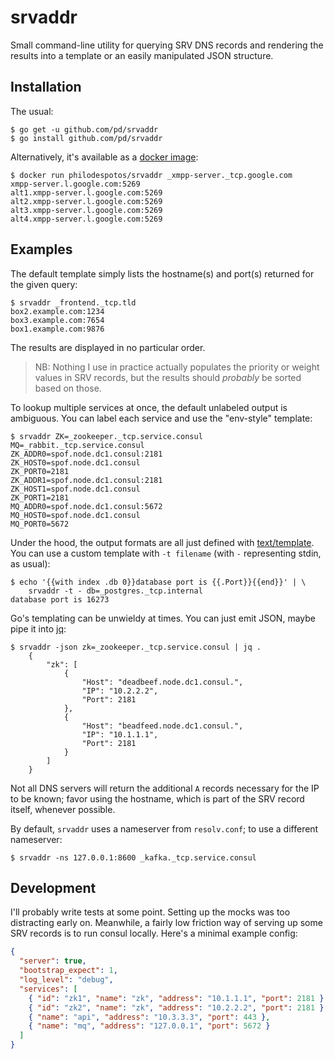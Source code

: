 # srvaddr

Small command-line utility for querying SRV DNS records and rendering the results into a template
or an easily manipulated JSON structure.

## Installation

The usual:

    $ go get -u github.com/pd/srvaddr
    $ go install github.com/pd/srvaddr

Alternatively, it's available as a [docker image][]:

    $ docker run philodespotos/srvaddr _xmpp-server._tcp.google.com
    xmpp-server.l.google.com:5269
    alt1.xmpp-server.l.google.com:5269
    alt2.xmpp-server.l.google.com:5269
    alt3.xmpp-server.l.google.com:5269
    alt4.xmpp-server.l.google.com:5269

## Examples

The default template simply lists the hostname(s) and port(s) returned for the given query:

    $ srvaddr _frontend._tcp.tld
    box2.example.com:1234
    box3.example.com:7654
    box1.example.com:9876

The results are displayed in no particular order.

> NB: Nothing I use in practice actually populates the priority or weight values in SRV
> records, but the results should _probably_ be sorted based on those.

To lookup multiple services at once, the default unlabeled output is ambiguous. You can label
each service and use the "env-style" template:

    $ srvaddr ZK=_zookeeper._tcp.service.consul MQ=_rabbit._tcp.service.consul
    ZK_ADDR0=spof.node.dc1.consul:2181
    ZK_HOST0=spof.node.dc1.consul
    ZK_PORT0=2181
    ZK_ADDR1=spof.node.dc1.consul:2181
    ZK_HOST1=spof.node.dc1.consul
    ZK_PORT1=2181
    MQ_ADDR0=spof.node.dc1.consul:5672
    MQ_HOST0=spof.node.dc1.consul
    MQ_PORT0=5672

Under the hood, the output formats are all just defined with [text/template][]. You can use
a custom template with `-t filename` (with `-` representing stdin, as usual):

    $ echo '{{with index .db 0}}database port is {{.Port}}{{end}}' | \
        srvaddr -t - db=_postgres._tcp.internal
    database port is 16273

Go's templating can be unwieldy at times. You can just emit JSON, maybe pipe it into [jq][]:

    $ srvaddr -json zk=_zookeeper._tcp.service.consul | jq .
		{
			"zk": [
				{
					"Host": "deadbeef.node.dc1.consul.",
					"IP": "10.2.2.2",
					"Port": 2181
				},
				{
					"Host": "beadfeed.node.dc1.consul.",
					"IP": "10.1.1.1",
					"Port": 2181
				}
			]
		}

Not all DNS servers will return the additional `A` records necessary for the IP
to be known; favor using the hostname, which is part of the SRV record itself,
whenever possible.

By default, `srvaddr` uses a nameserver from `resolv.conf`; to use a different nameserver:

    $ srvaddr -ns 127.0.0.1:8600 _kafka._tcp.service.consul

## Development

I'll probably write tests at some point. Setting up the mocks was too distracting early on.
Meanwhile, a fairly low friction way of serving up some SRV records is to run consul locally.
Here's a minimal example config:

~~~json
{
  "server": true,
  "bootstrap_expect": 1,
  "log_level": "debug",
  "services": [
    { "id": "zk1", "name": "zk", "address": "10.1.1.1", "port": 2181 },
    { "id": "zk2", "name": "zk", "address": "10.2.2.2", "port": 2181 },
    { "name": "api", "address": "10.3.3.3", "port": 443 },
    { "name": "mq", "address": "127.0.0.1", "port": 5672 }
  ]
}
~~~

[docker image]: https://hub.docker.com/r/philodespotos/srvaddr/
[text/template]: https://godoc.org/pkg/text/template
[jq]: https://stedolan.github.io/jq/
